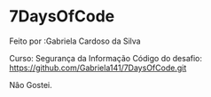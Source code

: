 # 7DaysOfCode 


Feito por :Gabriela Cardoso da Silva

Curso: Segurança da Informação
Código do desafio: https://github.com/Gabriela141/7DaysOfCode.git

Nâo Gostei.
